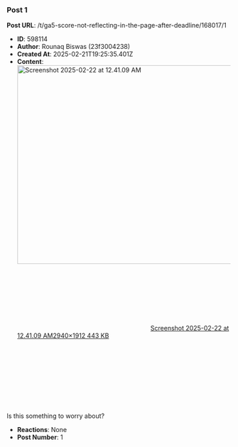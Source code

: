### Post 1
**Post URL**: /t/ga5-score-not-reflecting-in-the-page-after-deadline/168017/1
- **ID**: 598114
- **Author**: Rounaq Biswas (23f3004238)
- **Created At**: 2025-02-21T19:25:35.401Z
- **Content**:  
  <div class="lightbox-wrapper"><a class="lightbox" href="https://europe1.discourse-cdn.com/flex013/uploads/iitm/original/3X/e/9/e9585e072dfc3561e03c611c02e5b5e283f3f1be.png" data-download-href="/uploads/short-url/xigzKJTuYuAfS4XNivwwKsTX8kK.png?dl=1" title="Screenshot 2025-02-22 at 12.41.09 AM" rel="noopener nofollow ugc"><img src="https://europe1.discourse-cdn.com/flex013/uploads/iitm/optimized/3X/e/9/e9585e072dfc3561e03c611c02e5b5e283f3f1be_2_690x448.png" alt="Screenshot 2025-02-22 at 12.41.09 AM" data-base62-sha1="xigzKJTuYuAfS4XNivwwKsTX8kK" width="690" height="448" srcset="https://europe1.discourse-cdn.com/flex013/uploads/iitm/optimized/3X/e/9/e9585e072dfc3561e03c611c02e5b5e283f3f1be_2_690x448.png, https://europe1.discourse-cdn.com/flex013/uploads/iitm/optimized/3X/e/9/e9585e072dfc3561e03c611c02e5b5e283f3f1be_2_1035x672.png 1.5x, https://europe1.discourse-cdn.com/flex013/uploads/iitm/optimized/3X/e/9/e9585e072dfc3561e03c611c02e5b5e283f3f1be_2_1380x896.png 2x" data-dominant-color="2C2B2E"><div class="meta"><svg class="fa d-icon d-icon-far-image svg-icon" aria-hidden="true"><use href="#far-image"></use></svg><span class="filename">Screenshot 2025-02-22 at 12.41.09 AM</span><span class="informations">2940×1912 443 KB</span><svg class="fa d-icon d-icon-discourse-expand svg-icon" aria-hidden="true"><use href="#discourse-expand"></use></svg></div></a></div>
Is this something to worry about?
- **Reactions**: None
- **Post Number**: 1

